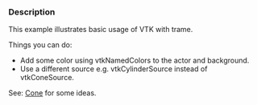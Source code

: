 ### Description

This example illustrates basic usage of VTK with trame.

Things you can do:

- Add some color using vtkNamedColors to the actor and background.
- Use a different source e.g. vtkCylinderSource instead of vtkConeSource.

See: [Cone](../../../../Python/GeometricObjects/Cone) for some ideas.
